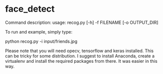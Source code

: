 # face_detect

Command description:
usage: recog.py [-h] -f FILENAME [-o OUTPUT_DIR]

To run and example, simply type:

python recog.py -i input/friends.jpg

Please note that you will need opecv, tensorflow and keras installed. This can be tricky for some distribution. 
I suggest to install Anaconda, create a virtualenv and install the required packages from there. It was easier in this way.
